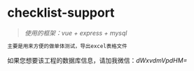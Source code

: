 # checklist-support

> *使用的框架：vue + express + mysql*


``` bash
主要是用来方便的做单体测试，导出excel表格文件
```

如果您想要该工程的数据库信息，请加我微信：*dWxvdmVpdHM=*







